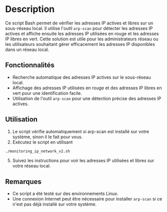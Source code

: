 # Description

Ce script Bash permet de vérifier les adresses IP actives et libres sur un sous-réseau local. Il utilise l'outil `arp-scan` pour détecter les adresses IP actives et affiche ensuite les adresses IP utilisées en rouge et les adresses IP libres en vert. Cette solution est utile pour les administrateurs réseau ou les utilisateurs souhaitant gérer efficacement les adresses IP disponibles dans un réseau local.

## Fonctionnalités

- Recherche automatique des adresses IP actives sur le sous-réseau local.
- Affichage des adresses IP utilisées en rouge et des adresses IP libres en vert pour une identification facile.
- Utilisation de l'outil `arp-scan` pour une détection précise des adresses IP actives.

## Utilisation

1. Le script vérifie automatiquement si arp-scan est installé sur votre système, sinon il le fait pour vous.
2. Exécutez le script en utilisant
```sh
./monitoring_ip_network_v2.sh
```
5. Suivez les instructions pour voir les adresses IP utilisées et libres sur votre réseau local.

## Remarques

- Ce script a été testé sur des environnements Linux.
- Une connexion Internet peut être nécessaire pour installer `arp-scan` si ce n'est pas déjà installé sur votre système.
